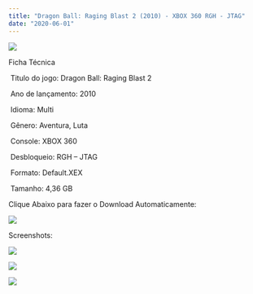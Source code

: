 ```yaml
---
title: "Dragon Ball: Raging Blast 2 (2010) - XBOX 360 RGH - JTAG"
date: "2020-06-01"
---
```


[![](https://1.bp.blogspot.com/-KyjEQFbk73Q/XtUblZgwihI/AAAAAAAAIyc/t7Qpfmy_lQUERGFNab6h1enbkBXzGhEKQCK4BGAsYHg/Screenshot_2.png)](https://1.bp.blogspot.com/-KyjEQFbk73Q/XtUblZgwihI/AAAAAAAAIyc/t7Qpfmy_lQUERGFNab6h1enbkBXzGhEKQCK4BGAsYHg/Screenshot_2.png)

Ficha Técnica

 Titulo do jogo: Dragon Ball: Raging Blast 2

 Ano de lançamento: 2010

 Idioma: Multi

 Gênero: Aventura, Luta

 Console: XBOX 360

 Desbloqueio: RGH – JTAG

 Formato: Default.XEX

 Tamanho: 4,36 GB

Clique Abaixo para fazer o Download Automaticamente:

[![](https://1.bp.blogspot.com/-eNerQjlxWXg/Xsyoy1YwxPI/AAAAAAAAG8o/qs-0XGNQDR4jSn0uGinE3EzKZZ6GoZnEACPcBGAYYCw/s1600/LINK1.png)](https://zee.gl/IM3nB)

Screenshots:

![](https://1.bp.blogspot.com/-CGi4Xf3UIQ4/XtUbWArY8XI/AAAAAAAAIyA/vp3CqSkXOrEfdj3gaMvrRMHx2P3UDJZ4QCK4BGAsYHg/w400-h225/unnamed.png)

[![](https://1.bp.blogspot.com/-l3wHCe3udes/XtUbVsoSDFI/AAAAAAAAIx8/ByYIk_-GgZkIdkxIIO7NOc0kX7-re9rrQCK4BGAsYHg/w400-h225/dragon-ball-raging-blast-2-ps3-origina-completo-midia-fisica-D_NQ_NP_820603-MLB27217692647_042018-F.jpg)](https://1.bp.blogspot.com/-l3wHCe3udes/XtUbVsoSDFI/AAAAAAAAIx8/ByYIk_-GgZkIdkxIIO7NOc0kX7-re9rrQCK4BGAsYHg/dragon-ball-raging-blast-2-ps3-origina-completo-midia-fisica-D_NQ_NP_820603-MLB27217692647_042018-F.jpg)

[![](https://1.bp.blogspot.com/-8JCHjYKzXOI/XtUbVMj2D4I/AAAAAAAAIx4/drQ6vFXITekadmfgG7-VDlKqdutFbOTgQCK4BGAsYHg/w400-h225/7347L.jpg)](https://1.bp.blogspot.com/-8JCHjYKzXOI/XtUbVMj2D4I/AAAAAAAAIx4/drQ6vFXITekadmfgG7-VDlKqdutFbOTgQCK4BGAsYHg/7347L.jpg)
